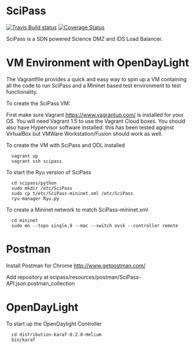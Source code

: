 SciPass
=======

[![Travis Build status](https://travis-ci.org/chrissmall22/SciPass.svg?branch=master)](https://travis-ci.org/chrissmall22/SciPass)
[![Coverage Status](https://img.shields.io/coveralls/chrissmall22/SciPass.svg)](https://coveralls.io/r/chrissmall22/SciPass)

SciPass is a SDN powered Science DMZ and IDS Load Balancer. 


VM Environment with OpenDayLight
=======

The Vagrantfile provides a quick and easy way to spin up a VM containing all the code to run 
SciPass and a Mininet based test environment to test functionality.



To create the SciPass VM:

First make sure Vagrant https://www.vagrantup.com/ is installed for your OS. You will need Vagrant 1.5 to use the Vagrant Cloud boxes. You should also have Hypervisor software installed. this has been tested agqinst VirtualBox but VMWare Workstation/Fusion should work as well.

To create the VM with SciPass and ODL installed

      vagrant up
      vagrant ssh scipass

To start the Ryu version of SciPass
		
	  cd scipass/python	
	  sudo mkdir /etc/SciPass
	  sudo cp t/etc/SciPass-mininet.xml /etc/SciPass
	  ryu-manager Ryu.py


To create a Mininet network to match SciPass-mininet.xml

	  cd mininet
	  sudo mn --topo single,9 --mac --switch ovsk --controller remote

Postman
=======
Install Postman for Chrome http://www.getpostman.com/

Add repository at scipass/resources/postman/SciPass-API.json.postman_collection


OpenDayLight
===========

To start up the OpenDaylight Controller

      cd distribution-karaf-0.2.0-Helium
      bin/karaf
